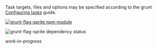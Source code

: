 Task targets, files and options may be specified according to the grunt [Configuring tasks](http://gruntjs.com/configuring-tasks) guide.

[![grunt-flag-sprite npm module](https://nodei.co/npm/grunt-flag-sprite.png?downloads=true&stars=true "grunt-flag-sprite npm module")](https://www.npmjs.com/package/grunt-flag-sprite)

![grunt-flag-sprite dependency status](https://david-dm.org/tkoomzaaskz/grunt-flag-sprite.png "grunt-flag-sprite dependency status")

_work-in-progress_
